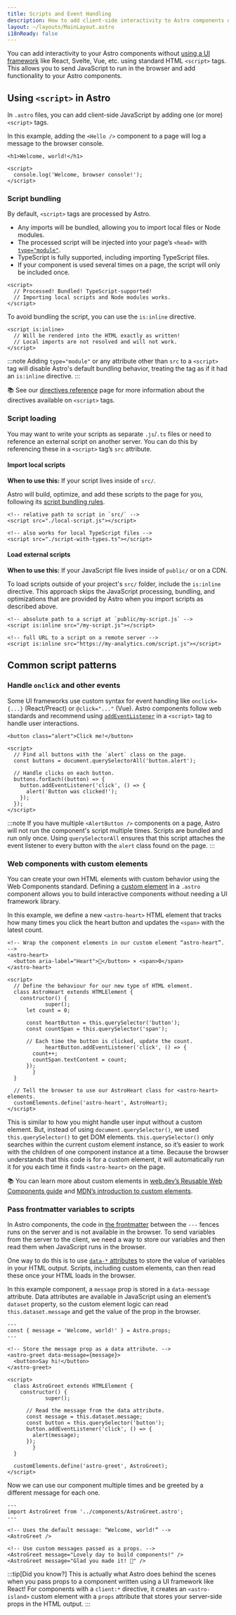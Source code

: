 ```yaml
---
title: Scripts and Event Handling
description: How to add client-side interactivity to Astro components using native browser JavaScript APIs.
layout: ~/layouts/MainLayout.astro
i18nReady: false
---
```


You can add interactivity to your Astro components without [using a UI framework](/en/core-concepts/framework-components/) like React, Svelte, Vue, etc. using standard HTML `<script>` tags. This allows you to send JavaScript to run in the browser and add functionality to your Astro components.

## Using `<script>` in Astro

In `.astro` files, you can add client-side JavaScript by adding one (or more) `<script>` tags.

In this example, adding the `<Hello />` component to a page will log a message to the browser console.

```astro title="src/components/Hello.astro"
<h1>Welcome, world!</h1>

<script>
  console.log('Welcome, browser console!');
</script>
```

### Script bundling

By default, `<script>` tags are processed by Astro.

- Any imports will be bundled, allowing you to import local files or Node modules.
- The processed script will be injected into your page’s `<head>` with [`type="module"`](https://developer.mozilla.org/en-US/docs/Web/JavaScript/Guide/Modules).
- TypeScript is fully supported, including importing TypeScript files.
- If your component is used several times on a page, the script will only be included once.

```astro title="src/components/Example.astro"
<script>
  // Processed! Bundled! TypeScript-supported!
  // Importing local scripts and Node modules works.
</script>
```

To avoid bundling the script, you can use the `is:inline` directive.

```astro title="src/components/InlineScript.astro" "is:inline"
<script is:inline>
  // Will be rendered into the HTML exactly as written!
  // Local imports are not resolved and will not work.
</script>
```

:::note
Adding `type="module"` or any attribute other than `src` to a `<script>` tag will disable Astro's default bundling behavior, treating the tag as if it had an `is:inline` directive.
:::

📚 See our [directives reference](/en/reference/directives-reference/#script--style-directives) page for more information about the directives available on `<script>` tags.

### Script loading

You may want to write your scripts as separate `.js`/`.ts` files or need to reference an external script on another server. You can do this by referencing these in a `<script>` tag’s `src` attribute.

#### Import local scripts

**When to use this:** If your script lives inside of `src/`.

Astro will build, optimize, and add these scripts to the page for you, following its [script bundling rules](#script-bundling).

```astro title="src/components/LocalScripts.astro"
<!-- relative path to script in `src/` -->
<script src="./local-script.js"></script>

<!-- also works for local TypeScript files -->
<script src="./script-with-types.ts"></script>
```

#### Load external scripts

**When to use this:** If your JavaScript file lives inside of `public/` or on a CDN.

To load scripts outside of your project's `src/` folder, include the `is:inline` directive. This approach skips the JavaScript processing, bundling, and optimizations that are provided by Astro when you import scripts as described above.

```astro title="src/components/ExternalScripts.astro" "is:inline"
<!-- absolute path to a script at `public/my-script.js` -->
<script is:inline src="/my-script.js"></script>

<!-- full URL to a script on a remote server -->
<script is:inline src="https://my-analytics.com/script.js"></script>
```

## Common script patterns

### Handle `onclick` and other events

Some UI frameworks use custom syntax for event handling like `onclick={...}` (React/Preact) or `@click="..."` (Vue). Astro components follow web standards and recommend using [`addEventListener`](https://developer.mozilla.org/en-US/docs/Web/API/EventTarget/addEventListener) in a `<script>` tag to handle user interactions.

```astro title="src/components/AlertButton.astro"
<button class="alert">Click me!</button>

<script>
  // Find all buttons with the `alert` class on the page.
  const buttons = document.querySelectorAll('button.alert');

  // Handle clicks on each button.
  buttons.forEach((button) => {
    button.addEventListener('click', () => {
      alert('Button was clicked!');
    });
  });
</script>
```

:::note
If you have multiple `<AlertButton />` components on a page, Astro will not run the component's script multiple times. Scripts are bundled and run only once. Using `querySelectorAll` ensures that this script attaches the event listener to every button with the `alert` class found on the page.
:::

### Web components with custom elements

You can create your own HTML elements with custom behavior using the Web Components standard. Defining a [custom element](https://developer.mozilla.org/en-US/docs/Web/Web_Components/Using_custom_elements) in a `.astro` component allows you to build interactive components without needing a UI framework library.

In this example, we define a new `<astro-heart>` HTML element that tracks how many times you click the heart button and updates the `<span>` with the latest count.

```astro title="src/components/AstroHeart.astro"
<!-- Wrap the component elements in our custom element “astro-heart”. -->
<astro-heart>
  <button aria-label="Heart">💜</button> × <span>0</span>
</astro-heart>

<script>
  // Define the behaviour for our new type of HTML element.
  class AstroHeart extends HTMLElement {
    constructor() {
			super();
      let count = 0;

      const heartButton = this.querySelector('button');
      const countSpan = this.querySelector('span');

      // Each time the button is clicked, update the count.
			heartButton.addEventListener('click', () => {
        count++;
        countSpan.textContent = count;
      });
		}
  }

  // Tell the browser to use our AstroHeart class for <astro-heart> elements.
  customElements.define('astro-heart', AstroHeart);
</script>
```

This is similar to how you might handle user input without a custom element. But, instead of using `document.querySelector()`, we used `this.querySelector()` to get DOM elements. `this.querySelector()` only searches within the current custom element instance, so it’s easier to work with the children of one component instance at a time. Because the browser understands that this code is for a custom element, it will automatically run it for you each time it finds `<astro-heart>` on the page.

📚 You can learn more about custom elements in [web.dev’s Reusable Web Components guide](https://web.dev/custom-elements-v1/) and [MDN’s introduction to custom elements](https://developer.mozilla.org/en-US/docs/Web/Web_Components/Using_custom_elements).

### Pass frontmatter variables to scripts

In Astro components, the code in [the frontmatter](/en/core-concepts/astro-components/#the-component-script) between the `---` fences runs on the server and is not available in the browser. To send variables from the server to the client, we need a way to store our variables and then read them when JavaScript runs in the browser.

One way to do this is to use [`data-*` attributes](https://developer.mozilla.org/en-US/docs/Learn/HTML/Howto/Use_data_attributes) to store the value of variables in your HTML output. Scripts, including custom elements, can then read these once your HTML loads in the browser.

In this example component, a `message` prop is stored in a `data-message` attribute. Data attributes are available in JavaScript using an element’s `dataset` property, so the custom element logic can read `this.dataset.message` and get the value of the prop in the browser.

```astro title="src/components/AstroGreet.astro" {2} /data-message={.+}/ "this.dataset.message"
---
const { message = 'Welcome, world!' } = Astro.props;
---

<!-- Store the message prop as a data attribute. -->
<astro-greet data-message={message}>
  <button>Say hi!</button>
</astro-greet>

<script>
  class AstroGreet extends HTMLElement {
    constructor() {
			super();

      // Read the message from the data attribute.
      const message = this.dataset.message;
      const button = this.querySelector('button');
      button.addEventListener('click', () => {
        alert(message);
      });
		}
  }

  customElements.define('astro-greet', AstroGreet);
</script>
```

Now we can use our component multiple times and be greeted by a different message for each one.

```astro title="src/pages/example.astro"
---
import AstroGreet from '../components/AstroGreet.astro';
---

<!-- Uses the default message: “Welcome, world!” -->
<AstroGreet />

<!-- Use custom messages passed as a props. -->
<AstroGreet message="Lovely day to build components!" />
<AstroGreet message="Glad you made it! 👋" />
```

:::tip[Did you know?]
This is actually what Astro does behind the scenes when you pass props to a component written using a UI framework like React! For components with a `client:*` directive, it creates an `<astro-island>` custom element with a `props` attribute that stores your server-side props in the HTML output.
:::
